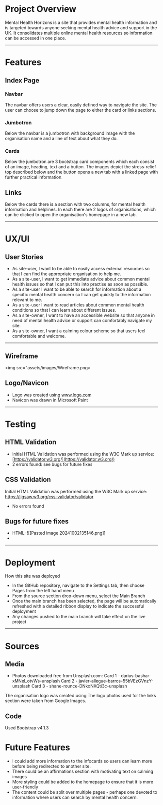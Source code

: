 # Project Overview

Mental Health Horizons is a site that provides mental health information and is targeted towards anyone seeking mental health advice and support in the UK. It consolidates multiple online mental health resources so information can be accessed in one place.

- - - -
# Features #

## Index Page
### Navbar
The navbar offers users a clear, easily defined way to navigate the site. The user can choose to jump down the page to either the card or links sections. 

### Jumbotron
Below the navbar is a jumbotron with background image with the organisation name and a line of text about what they do.

### Cards
Below the jumbotron are 3 bootstrap card components which each consist of an image, heading, text and a button. The images depict the stress-relief top described below and the button opens a new tab with a linked page with further practical information.


## Links
Below the cards there is a section with two columns, for mental health information and helplines. In each there are 2 logos of organisations, which can be clicked to open the organisation's homepage in a new tab. 

- - - -
# UX/UI #

 ## User Stories
   -  As site-user, I want to be able to easily access external resources so that I can find the appropriate organisation to help me.
- As a site-user, I want to get immediate advice about common mental health issues so that I can put this into practise as soon as possible.
- As a site-user I want to be able to search for information about a specific mental health concern so I can get quickly to the information relevant to me.
- As a site-user I want to read articles about common mental health conditions so that I can learn about different issues.
- As a site-owner, I want to have an accessible website so that anyone in need of mental health advice or support can comfortably navigate my site.
- As a site-owner, I want a calming colour scheme so that users feel comfortable and welcome.
- - - -
 
 ## Wireframe
<img src="assets/images/Wireframe.png> 


 ## Logo/Navicon

- Logo was created using www.logo.com
- Navicon was drawn in Microsoft Paint
- - - -
# Testing #

## HTML Validation
- Initial HTML Validation was performed using the W3C Mark up service: [https://validator.w3.org/](https://validator.w3.org/)
- 2 errors found: see bugs for future fixes
  
## CSS Validation
Initial HTML Validation was performed using the W3C Mark up service: https://jigsaw.w3.org/css-validator/validator

- No errors found


## Bugs for future fixes

- HTML: ![[Pasted image 20241002135146.png]]
- 

- - -
# Deployment #

How this site was deployed

- In the GitHub repository, navigate to the Settings tab, then choose Pages from the left hand menu 
- From the source section drop-down menu, select the Main Branch
- Once the main branch has been selected, the page will be automatically refreshed with a detailed ribbon display to indicate the successful deployment
- Any changes pushed to the main branch will take effect on the live project


- - - -
# Sources #

## Media

 - Photos downloaded free from Unsplash.com:
Card 1 - darius-bashar-xMNel_otvWs-unsplash
Card 2 - javier-allegue-barros-55bVEzGVnzY-unsplash
Card 3 - shane-rounce-DNkoNXQti3c-unsplash

The organisation logo was created using 
The logo photos used for the links section were taken from Google Images.

## Code

Used Bootstrap v4.1.3

# Future Features #
- I could add more information to the infocards so users can learn more before being redirected to another site.
- There could be an affirmations section with motivating text on calming images
- More styling could be added to the homepage to ensure that it is more user-friendly
- The content could be split over multiple pages - perhaps one devoted to information where users can search by mental health concern.

